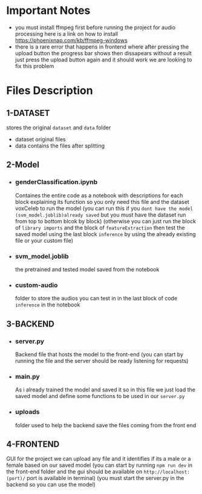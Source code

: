 # Important Notes

- you must install ffmpeg first before running the project for audio processing here is a link on how to install https://phoenixnap.com/kb/ffmpeg-windows
- there is a rare error that happens in frontend where after pressing the upload button the progress bar shows then dissapears without a result just press the upload button again and it should work
  we are looking to fix this problem

# Files Description

## 1-DATASET

stores the original `dataset` and `data` folder

- dataset original files
- data contains the files after splitting

## 2-Model

- ### genderClassification.ipynb

  Containes the entire code as a notebook with descriptions for each block explaining its function so you only need this file and the dataset voxCeleb to run the model
  (you can run this if you `dont have the model (svm_model.joblib)already saved` but you must have the dataset run from top to bottom blcok by block)
  (otherwise you can just run the block of `library imports` and the block of `featureExtraction` then test the saved model using the last block `inference` by using the already existing file or your custom file)

- ### svm_model.joblib

  the pretrained and tested model saved from the notebook

- ### custom-audio

  folder to store the audios you can test in in the last block of code `inference` in the notebook

## 3-BACKEND

- ### server.py
  Backend file that hosts the model to the front-end
  (you can start by running the file and the server should be ready listening for requests)
- ### main.py
  As i already trained the model and saved it so in this file we just load the saved model and define some functions to be used in our `server.py`
- ### uploads
  folder used to help the backend save the files coming from the front end

## 4-FRONTEND

GUI for the project we can upload any file and it identifies if its a male or a female based on our saved model
(you can start by running `npm run dev` in the front-end folder and the gui should be available on `http://localhost:(port)/` port is available in terminal)
(you must start the server.py in the backend so you can use the model)
